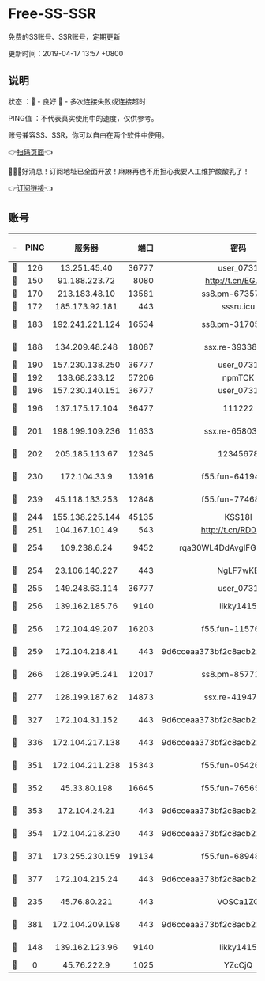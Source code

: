 # Free-SS-SSR

免费的SS账号、SSR账号，定期更新

更新时间：2019-04-17 13:57 +0800

## 说明

状态     ：🙂 - 良好 🙁 - 多次连接失败或连接超时

PING值   ：不代表真实使用中的速度，仅供参考。

账号兼容SS、SSR，你可以自由在两个软件中使用。

👉[扫码页面](https://liesauer.github.io/Free-SS-SSR/)👈

🎉🎉🎉好消息！订阅地址已全面开放！麻麻再也不用担心我要人工维护酸酸乳了！

👉[订阅链接](https://www.liesauer.net/yogurt/subscribe?ACCESS_TOKEN=DAYxR3mMaZAsaqUb)👈

## 账号

|-|PING|服务器|端口|密码|加密方式|区域|
|:----:|:----:|:-----:|-----:|:----:|:----:|:----:|
|🙂|126|13.251.45.40|36777|user_0731|chacha20|SG|
|🙂|150|91.188.223.72|8080|http://t.cn/EGJIyrl|rc4-md5|RU|
|🙂|170|213.183.48.10|13581|ss8.pm-67357180|rc4-md5|RU|
|🙂|172|185.173.92.181|443|sssru.icu|rc4-md5|RU|
|🙂|183|192.241.221.124|16534|ss8.pm-31705426|aes-256-cfb|US|
|🙂|188|134.209.48.248|18087|ssx.re-39338587|aes-256-cfb|US|
|🙂|190|157.230.138.250|36777|user_0731|chacha20|US|
|🙂|192|138.68.233.12|57206|npmTCK|rc4-md5|US|
|🙂|196|157.230.140.151|36777|user_0731|chacha20|US|
|🙂|196|137.175.17.104|36477|111222|aes-256-cfb|US|
|🙂|201|198.199.109.236|11633|ssx.re-65803004|aes-256-cfb|US|
|🙂|202|205.185.113.67|12345|12345678|aes-256-cfb|US|
|🙂|230|172.104.33.9|13916|f55.fun-64194904|aes-256-cfb|SG|
|🙂|239|45.118.133.253|12848|f55.fun-77468081|aes-256-cfb|SG|
|🙂|244|155.138.225.144|45135|KSS18l|rc4-md5|US|
|🙂|251|104.167.101.49|543|http://t.cn/RD0D7sx|rc4-md5|CA|
|🙂|254|109.238.6.24|9452|rqa30WL4DdAvgIFG6Fs3znzTa|aes-256-cfb|FR|
|🙂|254|23.106.140.227|443|NgLF7wKB|aes-256-cfb|US|
|🙂|255|149.248.63.114|36777|user_0731|chacha20|CA|
|🙂|256|139.162.185.76|9140|likky1415|aes-256-cfb|DE|
|🙂|256|172.104.49.207|16203|f55.fun-11576925|aes-256-cfb|SG|
|🙂|259|172.104.218.41|443|9d6cceaa373bf2c8acb22e60b6a58be6|aes-256-cfb|US|
|🙂|266|128.199.95.241|12017|ss8.pm-85771419|aes-256-cfb|SG|
|🙂|277|128.199.187.62|14873|ssx.re-41947455|aes-256-cfb|SG|
|🙂|327|172.104.31.152|443|9d6cceaa373bf2c8acb22e60b6a58be6|aes-256-cfb|US|
|🙂|336|172.104.217.138|443|9d6cceaa373bf2c8acb22e60b6a58be6|aes-256-cfb|US|
|🙂|351|172.104.211.238|15343|f55.fun-05426859|aes-256-cfb|US|
|🙂|352|45.33.80.198|16645|f55.fun-76565024|aes-256-cfb|US|
|🙂|353|172.104.24.21|443|9d6cceaa373bf2c8acb22e60b6a58be6|aes-256-cfb|US|
|🙂|354|172.104.218.230|443|9d6cceaa373bf2c8acb22e60b6a58be6|aes-256-cfb|US|
|🙂|371|173.255.230.159|19134|f55.fun-68948138|aes-256-cfb|US|
|🙂|377|172.104.215.24|443|9d6cceaa373bf2c8acb22e60b6a58be6|aes-256-cfb|US|
|🙂|235|45.76.80.221|443|VOSCa1ZG|aes-256-cfb|DE|
|🙂|381|172.104.209.198|443|9d6cceaa373bf2c8acb22e60b6a58be6|aes-256-cfb|US|
|🙁|148|139.162.123.96|9140|likky1415|aes-256-cfb|JP|
|🙁|0|45.76.222.9|1025|YZcCjQ|rc4-md5|JP|
